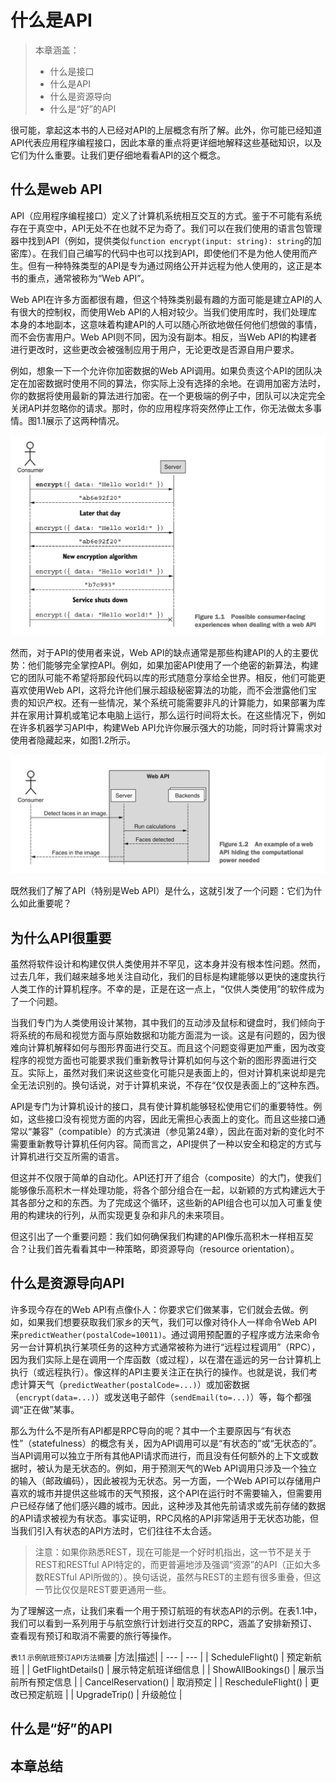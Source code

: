 # 什么是API

> 本章涵盖：
> - 什么是接口
> - 什么是API
> - 什么是资源导向
> - 什么是“好”的API

很可能，拿起这本书的人已经对API的上层概念有所了解。此外，你可能已经知道API代表应用程序编程接口，因此本章的重点将更详细地解释这些基础知识，以及它们为什么重要。让我们更仔细地看看API的这个概念。

## 什么是web API

API（应用程序编程接口）定义了计算机系统相互交互的方式。鉴于不可能有系统存在于真空中，API无处不在也就不足为奇了。我们可以在我们使用的语言包管理器中找到API（例如，提供类似`function encrypt(input: string): string`的加密库）。在我们自己编写的代码中也可以找到API，即使他们不是为他人使用而产生。但有一种特殊类型的API是专为通过网络公开并远程为他人使用的，这正是本书的重点，通常被称为“Web API”。

Web API在许多方面都很有趣，但这个特殊类别最有趣的方面可能是建立API的人有很大的控制权，而使用Web API的人相对较少。当我们使用库时，我们处理库本身的本地副本，这意味着构建API的人可以随心所欲地做任何他们想做的事情，而不会伤害用户。Web API则不同，因为没有副本。相反，当Web API的构建者进行更改时，这些更改会被强制应用于用户，无论更改是否源自用户要求。

例如，想象一下一个允许你加密数据的Web API调用。如果负责这个API的团队决定在加密数据时使用不同的算法，你实际上没有选择的余地。在调用加密方法时，你的数据将使用最新的算法进行加密。在一个更极端的例子中，团队可以决定完全关闭API并忽略你的请求。那时，你的应用程序将突然停止工作，你无法做太多事情。图1.1展示了这两种情况。

![](https://raw.githubusercontent.com/evan-ysj/APIDesignPatternsChinese/main/public/images/1.1.png)

然而，对于API的使用者来说，Web API的缺点通常是那些构建API的人的主要优势：他们能够完全掌控API。例如，如果加密API使用了一个绝密的新算法，构建它的团队可能不希望将那段代码以库的形式随意分享给全世界。相反，他们可能更喜欢使用Web API，这将允许他们展示超级秘密算法的功能，而不会泄露他们宝贵的知识产权。还有一些情况，某个系统可能需要非凡的计算能力，如果部署为库并在家用计算机或笔记本电脑上运行，那么运行时间将太长。在这些情况下，例如在许多机器学习API中，构建Web API允许你展示强大的功能，同时将计算需求对使用者隐藏起来，如图1.2所示。

![](https://raw.githubusercontent.com/evan-ysj/APIDesignPatternsChinese/main/public/images/1.2.png)

既然我们了解了API（特别是Web API）是什么，这就引发了一个问题：它们为什么如此重要呢？

## 为什么API很重要

虽然将软件设计和构建仅供人类使用并不罕见，这本身并没有根本性问题。然而，过去几年，我们越来越多地关注自动化，我们的目标是构建能够以更快的速度执行人类工作的计算机程序。不幸的是，正是在这一点上，“仅供人类使用”的软件成为了一个问题。

当我们专门为人类使用设计某物，其中我们的互动涉及鼠标和键盘时，我们倾向于将系统的布局和视觉方面与原始数据和功能方面混为一谈。这是有问题的，因为很难向计算机解释如何与图形界面进行交互。而且这个问题变得更加严重，因为改变程序的视觉方面也可能要求我们重新教导计算机如何与这个新的图形界面进行交互。实际上，虽然对我们来说这些变化可能只是表面上的，但对计算机来说却是完全无法识别的。换句话说，对于计算机来说，不存在“仅仅是表面上的”这种东西。

API是专门为计算机设计的接口，具有使计算机能够轻松使用它们的重要特性。例如，这些接口没有视觉方面的内容，因此无需担心表面上的变化。而且这些接口通常以“兼容”（compatible）的方式演进（参见第24章），因此在面对新的变化时不需要重新教导计算机任何内容。简而言之，API提供了一种以安全和稳定的方式与计算机进行交互所需的语言。

但这并不仅限于简单的自动化。API还打开了组合（composite）的大门，使我们能够像乐高积木一样处理功能，将各个部分组合在一起，以新颖的方式构建远大于其各部分之和的东西。为了完成这个循环，这些新的API组合也可以加入可重复使用的构建块的行列，从而实现更复杂和非凡的未来项目。

但这引出了一个重要问题：我们如何确保我们构建的API像乐高积木一样相互契合？让我们首先看看其中一种策略，即资源导向（resource orientation）。

## 什么是资源导向API

许多现今存在的Web API有点像仆人：你要求它们做某事，它们就会去做。例如，如果我们想要获取我们家乡的天气，我们可以像对待仆人一样命令Web API来`predictWeather(postalCode=10011)`。通过调用预配置的子程序或方法来命令另一台计算机执行某项任务的这种方式通常被称为进行“远程过程调用”（RPC），因为我们实际上是在调用一个库函数（或过程），以在潜在遥远的另一台计算机上执行（或远程执行）。像这样的API主要关注正在执行的操作。也就是说，我们考虑计算天气（`predictWeather(postalCode=...)`）或加密数据（`encrypt(data=...)`）或发送电子邮件（`sendEmail(to=...)`）等，每个都强调“正在做”某事。

那么为什么不是所有API都是RPC导向的呢？其中一个主要原因与“有状态性”（statefulness）的概念有关，因为API调用可以是“有状态的”或“无状态的”。当API调用可以独立于所有其他API请求而进行，而且没有任何额外的上下文或数据时，被认为是无状态的。例如，用于预测天气的Web API调用只涉及一个独立的输入（邮政编码），因此被视为无状态。另一方面，一个Web API可以存储用户喜欢的城市并提供这些城市的天气预报，这个API在运行时不需要输入，但需要用户已经存储了他们感兴趣的城市。因此，这种涉及其他先前请求或先前存储的数据的API请求被视为有状态。事实证明，RPC风格的API非常适用于无状态功能，但当我们引入有状态的API方法时，它们往往不太合适。

> 注意：如果你熟悉REST，现在可能是一个好时机指出，这一节不是关于REST和RESTful API特定的，而更普遍地涉及强调“资源”的API（正如大多数RESTful API所做的）。换句话说，虽然与REST的主题有很多重叠，但这一节比仅仅是REST要更通用一些。

为了理解这一点，让我们来看一个用于预订航班的有状态API的示例。在表1.1中，我们可以看到一系列用于与航空旅行计划进行交互的RPC，涵盖了安排新预订、查看现有预订和取消不需要的旅行等操作。

<small>表1.1 示例航班预订API方法摘要</small>
|方法|描述|
| --- | --- |
| ScheduleFlight() | 预定新航班 |
| GetFlightDetails() | 展示特定航班详细信息 |
| ShowAllBookings() | 展示当前所有预定信息 |
| CancelReservation() | 取消预定 |
| RescheduleFlight() | 更改已预定航班 |
| UpgradeTrip() | 升级舱位 |


## 什么是“好”的API



## 本章总结
